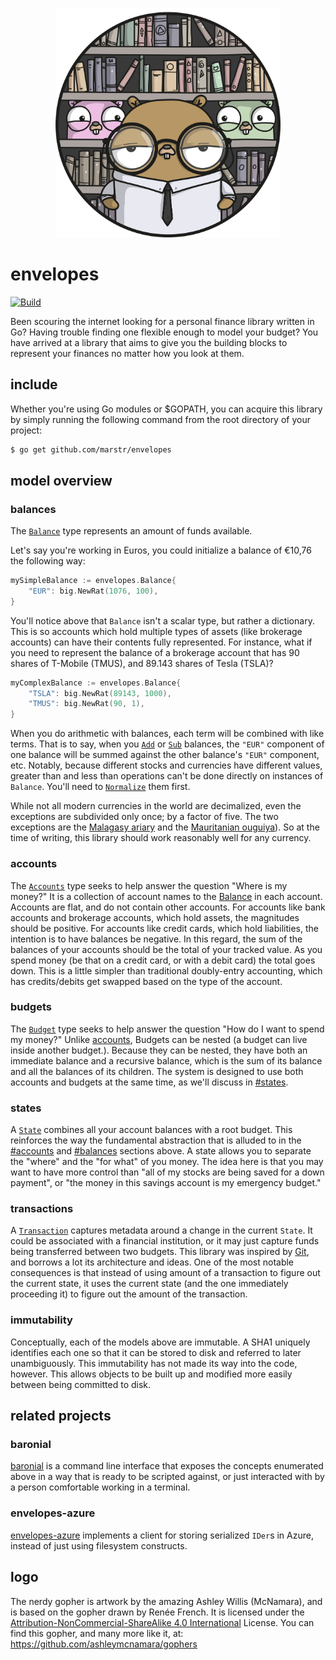 <p align="center"><a href="./README.md#logo"><img src="https://github.com/ashleymcnamara/gophers/raw/4ddd92f3f0830f5d9a9eab50c410878249fe6515/NERDY.png" width="360"></a></p>

# envelopes
[![Build](https://github.com/marstr/envelopes/workflows/Build/badge.svg?branch=main)](https://github.com/marstr/envelopes/actions?query=workflow%3ABuild)

Been scouring the internet looking for a personal finance library written in Go? Having trouble finding one flexible 
enough to model your budget? You have arrived at a library that aims to give you the building blocks to represent your 
finances no matter how you look at them.

## include
Whether you're using Go modules or $GOPATH, you can acquire this library by simply running the following command from 
the root directory of your project:

``` bash
$ go get github.com/marstr/envelopes
```

## model overview

### balances

The [`Balance`](https://pkg.go.dev/github.com/marstr/envelopes?tab=doc#Balance) type represents an amount of funds
available.

Let's say you're working in Euros, you could initialize a balance of €10,76 the following way:

``` Go
mySimpleBalance := envelopes.Balance{
    "EUR": big.NewRat(1076, 100),
}
```

You'll notice above that `Balance` isn't a scalar type, but rather a dictionary. This is so accounts which hold multiple
types of assets (like brokerage accounts) can have their contents fully represented. For instance, what if you need to
represent the balance of a brokerage account that has 90 shares of T-Mobile (TMUS), and 89.143 shares of Tesla (TSLA)?
 
``` Go
myComplexBalance := envelopes.Balance{
    "TSLA": big.NewRat(89143, 1000),
    "TMUS": big.NewRat(90, 1),
}
```

When you do arithmetic with balances, each term will be combined with like terms. That is to say, when you [`Add`](https://pkg.go.dev/github.com/marstr/envelopes?tab=doc#Balance.Add)
or [`Sub`](https://pkg.go.dev/github.com/marstr/envelopes?tab=doc#Balance.Sub) balances, the `"EUR"` component of one 
balance will be summed against the other balance's `"EUR"` component, etc. Notably, because different stocks and 
currencies have different values, greater than and less than operations can't be done directly on instances of `
Balance`. You'll need to [`Normalize`](https://pkg.go.dev/github.com/marstr/envelopes?tab=doc#Balance.Normalize) them 
first.

While not all modern currencies in the world are decimalized, even the exceptions are subdivided only once; by a factor 
of five. The two exceptions are the [Malagasy ariary](https://en.wikipedia.org/wiki/Malagasy_ariary) and the 
[Mauritanian ouguiya](https://en.wikipedia.org/wiki/Mauritanian_ouguiya)). So at the time of writing, this library 
should work reasonably well for any currency.

### accounts

The [`Accounts`](https://pkg.go.dev/github.com/marstr/envelopes?tab=doc#Accounts) type seeks to help answer the question
"Where is my money?" It is a collection of account names to the [Balance](#balances) in each account. Accounts are flat,
and do not contain other accounts. For accounts like bank accounts and brokerage accounts, which hold assets, the
magnitudes should be positive. For accounts like credit cards, which hold liabilities, the intention is to have balances
be negative. In this regard, the sum of the balances of your accounts should be the total of your tracked value. As you 
spend money (be that on a credit card, or with a debit card) the total goes down. This is a little simpler than 
traditional doubly-entry accounting, which has credits/debits get swapped based on the type of the account. 

### budgets

The [`Budget`](https://pkg.go.dev/github.com/marstr/envelopes?tab=doc#Budget) type seeks to help answer the question
"How do I want to spend my money?" Unlike [accounts](#accounts), Budgets can be nested (a budget can live inside another
budget.). Because they can be nested, they have both an immediate balance and a recursive balance, which is the sum of 
its balance and all the balances of its children. The system is designed to use both accounts and budgets at the same 
time, as we'll discuss in [#states](#states). 

### states

A [`State`](https://pkg.go.dev/github.com/marstr/envelopes?tab=doc#State) combines all your account balances with a root
budget. This reinforces the way the fundamental abstraction that is alluded to in the [#accounts](#accounts) and 
[#balances](#balances) sections above. A state allows you to separate the "where" and the "for what" of you money. The
idea here is that you may want to have more control than "all of my stocks are being saved for a down payment", or
"the money in this savings account is my emergency budget."

### transactions

A [`Transaction`](https://pkg.go.dev/github.com/marstr/envelopes?tab=doc#Transaction) captures metadata around a change 
in the current `State`. It could be associated with a financial institution, or it may just capture funds being 
transferred between two budgets. This library was inspired by [Git](https://git-scm.com), and borrows a lot its 
architecture and ideas. One of the most notable consequences is that instead of using amount of a transaction to figure
out the current state, it uses the current state (and the one immediately proceeding it) to figure out the amount of
the transaction.

### immutability

Conceptually, each of the models above are immutable. A SHA1 uniquely identifies each one so that it can be stored to
disk and referred to later unambiguously. This immutability has not made its way into the code, however. This allows
objects to be built up and modified more easily between being committed to disk.

## related projects

### baronial
[baronial](https://github.com/marstr/baronial/tree/master/README.md) is a command line interface that exposes the 
concepts enumerated above in a way that is ready to be scripted against, or just interacted with by a person comfortable
working in a terminal.

### envelopes-azure

[envelopes-azure](https://github.com/marstr/envelopes-azure/tree/master/README.md) implements a client for storing
serialized `IDer`s in Azure, instead of just using filesystem constructs.

## logo

The nerdy gopher is artwork by the amazing Ashley Willis (McNamara), and is based on the gopher drawn by Renée French. It is 
licensed under the [
Attribution-NonCommercial-ShareAlike 4.0 International](https://github.com/ashleymcnamara/gophers/blob/4ddd92f3f0830f5d9a9eab50c410878249fe6515/LICENSE)
License. You can find this gopher, and many more like it, at: https://github.com/ashleymcnamara/gophers 
